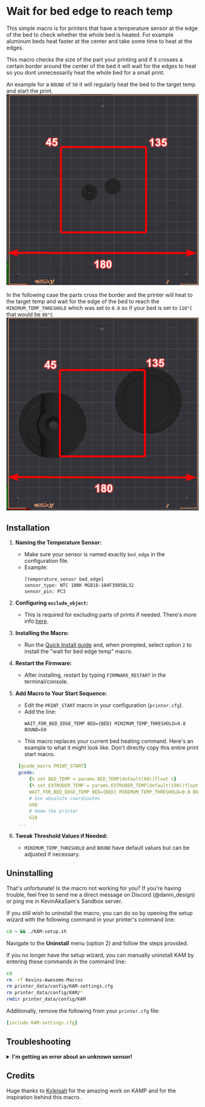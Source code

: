 # Wait for bed edge to reach temp

This simple macro is for printers that have a temperature sensor at the edge of the bed to check whether the whole bed is heated. For example aluminum beds heat faster at the center and take some time to heat at the edges. 

This macro checks the size of the part your printing and if it crosses a certain border around the center of the bed it will wait for the edges to heat so you dont unnecessarily heat the whole bed for a small print.

An example for a `BOUND` of `50` it will regularly heat the bed to the target temp and start the print.
![not_crossing_border_example](not_crossing_border_example.png)

In the following case the parts cross the border and the printer will heat to the target temp and wait for the edge of the bed to reach the `MINIMUM_TEMP_THRESHOLD` which was set to `0.8` so if your bed is set to `110°C` that would be `88°C`
![crossing_border_example](crossing_border_example.png)

## Installation

1. **Naming the Temperature Sensor:**
   - Make sure your sensor is named exactly `bed_edge` in the configuration file.
   - Example:
     ```plaintext
     [temperature_sensor bed_edge]
     sensor_type: NTC 100K MGB18-104F39050L32
     sensor_pin: PC3
     ```

2. **Configuring `exclude_object`:**
   - This is required for excluding parts of prints if needed. There's more info [here](https://www.klipper3d.org/Exclude_Object.html).

3. **Installing the Macro:**
   - Run the [Quick Install guide](https://github.com/Department-of-Design/Kevins-Awesome-Macros?tab=readme-ov-file#quick-install) and, when prompted, select option `2` to install the "wait for bed edge temp" macro.

4. **Restart the Firmware:**
   - After installing, restart by typing `FIRMWARE_RESTART` in the terminal/console.

5. **Add Macro to Your Start Sequence:**
   - Edit the `PRINT_START` macro in your configuration (`printer.cfg`).
   - Add the line:
     ```plaintext
     WAIT_FOR_BED_EDGE_TEMP BED={BED} MINIMUM_TEMP_THRESHOLD=0.8 BOUND=50
     ```
   - This macro replaces your current bed heating command.
    Here's an example to what it might look like. Don't directly copy this entire print start macro.

   ```yaml
    [gcode_macro PRINT_START]
    gcode:
        {% set BED_TEMP = params.BED_TEMP|default(60)|float %}
        {% set EXTRUDER_TEMP = params.EXTRUDER_TEMP|default(190)|float %}
        WAIT_FOR_BED_EDGE_TEMP BED={BED} MINIMUM_TEMP_THRESHOLD=0.8 BOUND=50
        # Use absolute coordinates
        G90
        # Home the printer
        G28
    ...

6. **Tweak Threshold Values if Needed:**
   - `MINIMUM_TEMP_THRESHOLD` and `BOUND` have default values but can be adjusted if necessary.

## Uninstalling
That's unfortunate! Is the macro not working for you? If you're having trouble, feel free to send me a direct message on Discord (@danni_design) or ping me in KevinAkaSam's Sandbox server.

If you still wish to uninstall the macro, you can do so by opening the setup wizard with the following command in your printer's command line:
```bash
cd ~ && ./KAM-setup.sh
```
Navigate to the **Uninstall** menu (option 2) and follow the steps provided.

If you no longer have the setup wizard, you can manually uninstall KAM by entering these commands in the command line:

```bash
cd
rm -rf Kevins-Awesome-Macros
rm printer_data/config/KAM-settings.cfg
rm printer_data/config/KAM/*
rmdir printer_data/config/KAM
```

Additionally, remove the following from your `printer.cfg` file:
```yaml
[include KAM-settings.cfg]
```

## Troubleshooting

<details>
    <summary>
        <b>
        I'm getting an error about an unknown sensor!
        </b>
    </summary>
<p>
This is because your temperature sensor does not have the right name assigned. Please call it `bed_edge`. Refer to the installation for more info [here](https://github.com/Department-of-Design/Kevins-Awesome-Macros/tree/main/wait_for_bed_temp#installation) 
</p>
</details>

## Credits
Huge thanks to [Kyleisah](https://github.com/kyleisah) for the amazing work on KAMP and for the inspiration behind this macro.